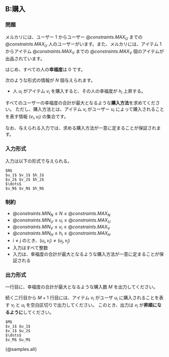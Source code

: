 ## B:購入

### 問題
メルカリには、ユーザー $1$ からユーザー ${@constraints.MAX_U}$ までの ${@constraints.MAX_U}$ 人のユーザーがいます。また、メルカリには、アイテム $1$ からアイテム ${@constraints.MAX_V}$ までの ${@constraints.MAX_V}$ 個のアイテムが出品されています。

はじめ、すべての人の**幸福度**は $0$ です。

次のような形式の情報が $N$ 個与えられます。

- 人 $u_i$ がアイテム $v_i$ を購入すると、その人の幸福度が $h_i$ 上昇する。

すべてのユーザーの幸福度の合計が最大となるような**購入方法**を求めてください。
ただし、購入方法とは、アイテム $v_i$ がユーザー $u_i$ によって購入されることを表す情報 $(v_i, u_i)$ の集合です。

なお、与えられる入力では、求める購入方法が一意に定まることが保証されます。

### 入力形式
入力は以下の形式で与えられる。

```
$N$
$u_1$ $v_1$ $h_1$
$u_2$ $v_2$ $h_2$
$\dots$
$u_N$ $v_N$ $h_N$
```

### 制約

- ${@constraints.MIN_N} \leq N \leq {@constraints.MAX_N}$
- ${@constraints.MIN_U} \leq u_i \leq {@constraints.MAX_U}$
- ${@constraints.MIN_V} \leq v_i \leq {@constraints.MAX_V}$
- ${@constraints.MIN_H} \leq h_i \leq {@constraints.MAX_H}$
- $i \neq j$ のとき、$(u_i, v_i) \neq (u_j, v_j)$
- 入力はすべて整数
- 入力は、幸福度の合計が最大となるような購入方法が一意に定まることが保証される


### 出力形式
一行目に、幸福度の合計が最大となるような購入数 $M$ を出力してください。

続く二行目から $M+1$ 行目には、アイテム $v_i$ がユーザ $u_i$ に購入されることを表す $v_i$ と $u_i$ を空白区切りで出力してください。
このとき、出力は $v_i$ が**昇順になるように**してください。
```
$M$
$v_1$ $u_1$
$v_1$ $u_2$
$\dots$
$v_M$ $u_M$
```

{@samples.all}

